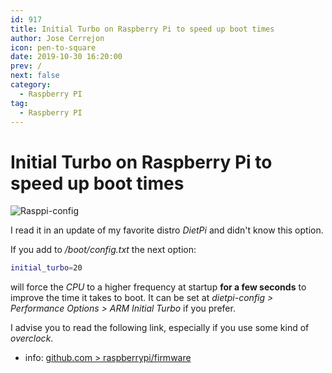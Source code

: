```yaml
---
id: 917
title: Initial Turbo on Raspberry Pi to speed up boot times
author: Jose Cerrejon
icon: pen-to-square
date: 2019-10-30 16:20:00
prev: /
next: false
category:
  - Raspberry PI
tag:
  - Raspberry PI
---
```


# Initial Turbo on Raspberry Pi to speed up boot times

![Rasppi-config](/images/2019/10/raspi-config.png)

I read it in an update of my favorite distro *DietPi* and didn't know this option.

If you add to */boot/config.txt* the next option:

```bash
initial_turbo=20
```

will force the *CPU* to a higher frequency at startup **for a few seconds** to improve the time it takes to boot. It can be set at *dietpi-config > Performance Options > ARM Initial Turbo* if you prefer.

I advise you to read the following link, especially if you use some kind of *overclock*.

+ info: [github.com > raspberrypi/firmware](https://github.com/raspberrypi/firmware/issues/1005)

